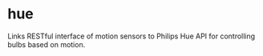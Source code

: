 # hue

Links RESTful interface of motion sensors to Philips Hue API for controlling bulbs based on motion.
